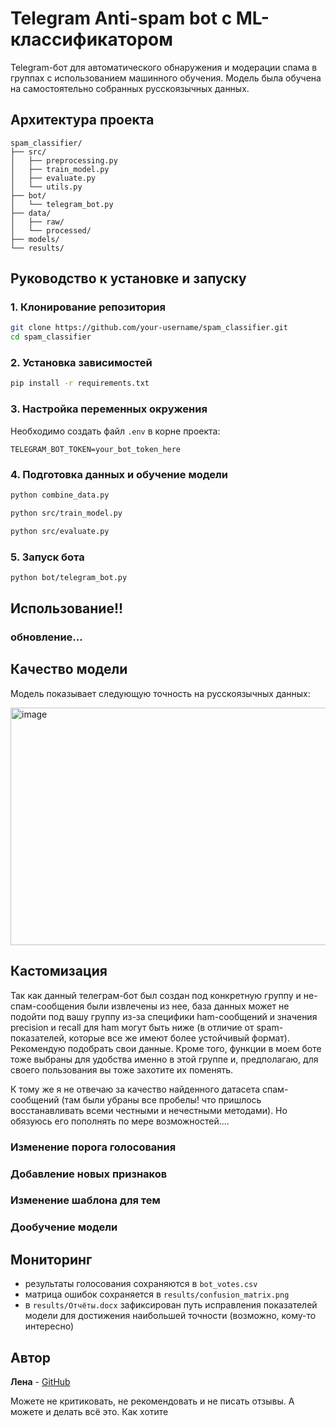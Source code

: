 # Telegram Anti-spam bot с ML-классификатором
Telegram-бот для автоматического обнаружения и модерации спама в группах с использованием машинного обучения. Модель была обучена на самостоятельно собранных русскоязычных данных.




## Архитектура проекта

```
spam_classifier/
├── src/
│   ├── preprocessing.py
│   ├── train_model.py
│   ├── evaluate.py
│   └── utils.py
├── bot/
│   └── telegram_bot.py
├── data/
│   ├── raw/
│   └── processed/
├── models/ 
└── results/
```




## Руководство к установке и запуску

### 1. Клонирование репозитория
```bash
git clone https://github.com/your-username/spam_classifier.git
cd spam_classifier
```
### 2. Установка зависимостей
```bash
pip install -r requirements.txt
```
### 3. Настройка переменных окружения
Необходимо создать файл `.env` в корне проекта:
```
TELEGRAM_BOT_TOKEN=your_bot_token_here
```
### 4. Подготовка данных и обучение модели
```bash
python combine_data.py

python src/train_model.py

python src/evaluate.py
```
### 5. Запуск бота
```bash
python bot/telegram_bot.py
```

## Использование!!

### обновление...


## Качество модели

Модель показывает следующую точность на русскоязычных данных:

<img width="974" height="380" alt="image" src="https://github.com/user-attachments/assets/b80a79f0-b016-447c-bbc6-ce5cd3d159e1" />


## Кастомизация

Так как данный телеграм-бот был создан под конкретную группу и не-спам-сообщения были извлечены из нее, база данных может не подойти под вашу группу из-за специфики ham-сообщений и значения precision и recall для ham могут быть ниже (в отличие от spam-показателей, которые все же имеют более устойчивый формат). Рекомендую подобрать свои данные. Кроме того, функции в моем боте тоже выбраны для удобства именно в этой группе и, предполагаю, для своего пользования вы тоже захотите их поменять.

К тому же я не отвечаю за качество найденного датасета спам-сообщений (там были убраны все пробелы! что пришлось восстанавливать всеми честными и нечестными методами).
Но обязуюсь его пополнять по мере возможностей....

### Изменение порога голосования

### Добавление новых признаков

### Изменение шаблона для тем

### Дообучение модели



## Мониторинг

- результаты голосования сохраняются в `bot_votes.csv`
- матрица ошибок сохраняется в `results/confusion_matrix.png`
- в `results/Отчёты.docx` зафиксирован путь исправления показателей модели для достижения наибольшей точности (возможно, кому-то интересно)





## Автор

**Лена** - [GitHub](https://github.com/monalenka)



Можете не критиковать, не рекомендовать и не писать отзывы. А можете и делать всё это. Как хотите
